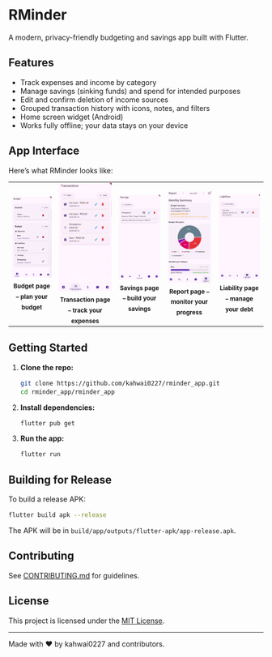 # RMinder

A modern, privacy-friendly budgeting and savings app built with Flutter.

## Features
- Track expenses and income by category
- Manage savings (sinking funds) and spend for intended purposes
- Edit and confirm deletion of income sources
- Grouped transaction history with icons, notes, and filters
- Home screen widget (Android)
- Works fully offline; your data stays on your device

## App Interface
Here’s what RMinder looks like:  
<table>
  <tr>
	<td align="center">
	  <img src="../screenshots/budget_page.png" alt="Budget" width="200"/><br/>
	  <sub><b>Budget page – plan your budget</b></sub>
	</td>
	<td align="center">
	  <img src="../screenshots/transaction_page.png" alt="Transaction" width="200"/><br/>
	  <sub><b>Transaction page – track your expenses</b></sub>
	</td>
	<td align="center">
	  <img src="../screenshots/savings_page.png" alt="Savings" width="200"/><br/>
	  <sub><b>Savings page – build your savings</b></sub>
	</td>
	<td align="center">
	  <img src="../screenshots/report_page.png" alt="Reporting" width="200"/><br/>
	  <sub><b>Report page – monitor your progress</b></sub>
	</td>
	<td align="center">
	  <img src="../screenshots/liabilities_page.png" alt="Debt" width="200"/><br/>
	  <sub><b>Liability page – manage your debt</b></sub>
	</td>
  </tr>
</table>

## Getting Started
1. **Clone the repo:**
   ```sh
   git clone https://github.com/kahwai0227/rminder_app.git
   cd rminder_app/rminder_app
   ```
2. **Install dependencies:**
   ```sh
   flutter pub get
   ```
3. **Run the app:**
   ```sh
   flutter run
   ```

## Building for Release
To build a release APK:
```sh
flutter build apk --release
```
The APK will be in `build/app/outputs/flutter-apk/app-release.apk`.

## Contributing
See [CONTRIBUTING.md](CONTRIBUTING.md) for guidelines.

## License
This project is licensed under the [MIT License](LICENSE).

---

Made with ❤️ by kahwai0227 and contributors.

